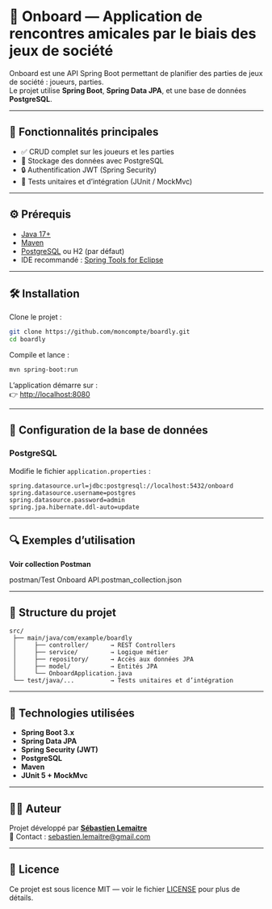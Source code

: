 # 🎲 Onboard — Application de rencontres amicales par le biais des jeux de société

Onboard est une API Spring Boot permettant de planifier des parties de jeux de société : joueurs, parties.  
Le projet utilise **Spring Boot**, **Spring Data JPA**, et une base de données **PostgreSQL**.

---

## 🚀 Fonctionnalités principales

- ✅ CRUD complet sur les joueurs et les parties  
- 🧩 Stockage des données avec PostgreSQL  
- 🔒 Authentification JWT (Spring Security)  
- 🧪 Tests unitaires et d’intégration (JUnit / MockMvc)

---

## ⚙️ Prérequis

- [Java 17+](https://adoptium.net/)
- [Maven](https://maven.apache.org/)
- [PostgreSQL](https://www.postgresql.org/) ou H2 (par défaut)
- IDE recommandé : [Spring Tools for Eclipse](https://spring.io/tools)

---

## 🛠️ Installation

Clone le projet :
```bash
git clone https://github.com/moncompte/boardly.git
cd boardly
```

Compile et lance :
```bash
mvn spring-boot:run
```

L’application démarre sur :  
👉 [http://localhost:8080](http://localhost:8080)

---

## 🧩 Configuration de la base de données

### PostgreSQL
Modifie le fichier `application.properties` :
```
spring.datasource.url=jdbc:postgresql://localhost:5432/onboard
spring.datasource.username=postgres
spring.datasource.password=admin
spring.jpa.hibernate.ddl-auto=update
```

---

## 🔍 Exemples d’utilisation

**Voir collection Postman**

postman/Test Onboard API.postman_collection.json

---

## 🧠 Structure du projet

```
src/
 ├── main/java/com/example/boardly
 │     ├── controller/      → REST Controllers
 │     ├── service/         → Logique métier
 │     ├── repository/      → Accès aux données JPA
 │     ├── model/           → Entités JPA
 │     └── OnboardApplication.java
 └── test/java/...          → Tests unitaires et d’intégration
```

---

## 🧰 Technologies utilisées

- **Spring Boot 3.x**
- **Spring Data JPA**
- **Spring Security (JWT)**
- **PostgreSQL**
- **Maven**
- **JUnit 5 + MockMvc**

---

## 👨‍💻 Auteur

Projet développé par **[Sébastien Lemaitre](https://github.com/ParisFriedChicken/onboard-project)**  
📧 Contact : sebastien.lemaitre@gmail.com

---

## 📝 Licence

Ce projet est sous licence MIT — voir le fichier [LICENSE](LICENSE) pour plus de détails.
